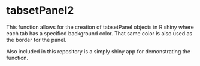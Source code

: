 # tabsetPanel2

This function allows for the creation of tabsetPanel objects in R shiny where each tab has a specified background color. 
That same color is also used as the border for the panel.

Also included in this repository is a simply shiny app for demonstrating the function.
